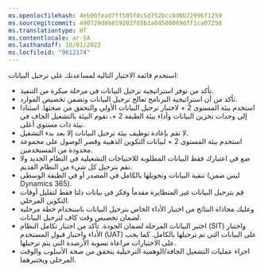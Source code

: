 ```yaml
---
ms.openlocfilehash: 4eb00fead7ff505f0c5d752bcc8d6b72996f1259
ms.sourcegitcommit: 490729d6b819203f65b1a04508069dff1ca07256
ms.translationtype: HT
ms.contentlocale: ar-SA
ms.lasthandoff: 10/01/2022
ms.locfileid: "9612174"
---
```

استخدم قائمة الاختيار التالية لمساعدتك على ترحيل البيانات:

- تأكد من توفر استراتيجية ترحيل البيانات في مرحلة مبكرة من التنفيذ.
- تأكد من أن استراتيجية البرنامج تعالج ترحيل البيانات وتضمن تخصيص الموارد.
- استخدم بيئة المستوى 2 + لاختبار ترحيل البيانات الأولي والتحقق من صحتها. استنادا إلى وحدات تخزين البيانات وأداء بيئة الطبقة 2 +، تقوم البيئة بالتشغيل الجاف في بيئة ذات مستوي أعلى.
- لا تقم بإعادة توظيف بيئة ترحيل البيانات إلا بعد بدء التشغيل.
- استخدم بيئة المستوى 2 + لبيانات التكوين الذهبية وقصر الوصول على مجموعة محدودة من المستخدمين.
- ضع في اعتبارك فقط البيانات المطلوبة للاحتياجات التشغيلية في النظام الجديد ولا تقم بترحيل كل شيء من النظام القديم.
- تنقية البيانات وتحويلها بالكامل في المصدر أو في الطبقة الوسطى (ليس ضمن Dynamics 365).
- قم بترحيل البيانات غير المتطايرة مقدماً وفكر في بيانات دلتا فقط لتقليل أوقات التكوين المرحلي.
- وعليك محاذاة النتائج من اختبار الأداء الخاص بترحيل البيانات باستخدام خطة مرحلية لضمان تخصيص وقت كاف لترحيل البيانات.
- اختبر البيانات المرحلة لضمان الجودة. تأكد من اختبار تكامل النظام (SIT) واختبار الأداء واختبار قبول المستخدم (UAT) على البيانات التي تم ترحيلها بالكامل. كما يجب على الاختبارات مراعاة تسوية الأرصدة التي يتم ترحيلها. 
- اجراء عمليات التشغيل الجافة/الوهمية الترحيلية يتحقق من صحة الأسلوب والوقت المرحلي ويختبرهما.
